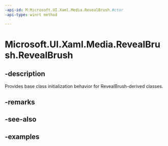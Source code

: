 ```yaml
---
-api-id: M:Microsoft.UI.Xaml.Media.RevealBrush.#ctor
-api-type: winrt method

---
```

<!-- Method syntax.
protected RevealBrush.RevealBrush()
-->

# Microsoft.UI.Xaml.Media.RevealBrush.RevealBrush


## -description

Provides base class initialization behavior for RevealBrush-derived classes.


## -remarks


## -see-also


## -examples


